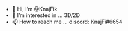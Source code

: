 - 👋 Hi, I’m @KnajFik
- 👀 I’m interested in ... 3D/2D 
- 📫 How to reach me ... discord: KnajFi#6654

<!---
KnajFik/KnajFik is a ✨ special ✨ repository because its `README.md` (this file) appears on your GitHub profile.
You can click the Preview link to take a look at your changes.
--->

